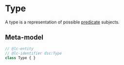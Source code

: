 # Type
A type is a representation of possible [predicate](../20241207-04) subjects.

## Meta-model
```TypeScript
// @lc-entity
// @lc-identifier dsc:Type
class Type { }
```
